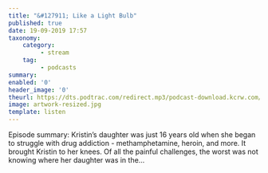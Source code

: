 ```yaml
---
title: "&#127911; Like a Light Bulb"
published: true
date: 19-09-2019 17:57
taxonomy:
    category:
         - stream
    tag:
         - podcasts
summary:
enabled: '0'
header_image: '0'
theurl: https://dts.podtrac.com/redirect.mp3/podcast-download.kcrw.com/kcrw/audio/podcast/etc/nw/KCRW-nocturne-like_a_light_bulb-190910.mp3
image: artwork-resized.jpg
template: listen
---
```

 
Episode summary: Kristin’s daughter was just 16 years old when she began to struggle with drug addiction - methamphetamine, heroin, and more. It brought Kristin to her knees. Of all the painful challenges, the worst was not knowing where her daughter was in the…
